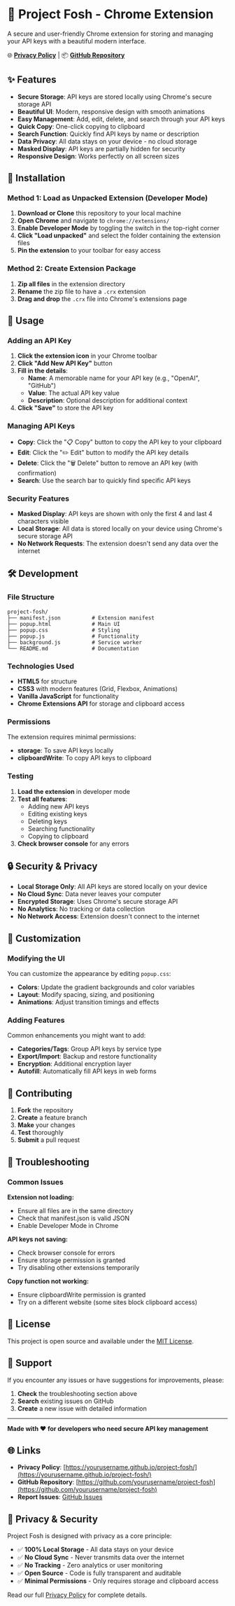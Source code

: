 # 🔐 Project Fosh - Chrome Extension

A secure and user-friendly Chrome extension for storing and managing your API keys with a beautiful modern interface.

🌐 **[Privacy Policy](https://yourusername.github.io/project-fosh/)** | 📦 **[GitHub Repository](https://github.com/yourusername/project-fosh)**

## ✨ Features

- **Secure Storage**: API keys are stored locally using Chrome's secure storage API
- **Beautiful UI**: Modern, responsive design with smooth animations
- **Easy Management**: Add, edit, delete, and search through your API keys
- **Quick Copy**: One-click copying to clipboard
- **Search Function**: Quickly find API keys by name or description
- **Data Privacy**: All data stays on your device - no cloud storage
- **Masked Display**: API keys are partially hidden for security
- **Responsive Design**: Works perfectly on all screen sizes

## 🚀 Installation

### Method 1: Load as Unpacked Extension (Developer Mode)

1. **Download or Clone** this repository to your local machine
2. **Open Chrome** and navigate to `chrome://extensions/`
3. **Enable Developer Mode** by toggling the switch in the top-right corner
4. **Click "Load unpacked"** and select the folder containing the extension files
5. **Pin the extension** to your toolbar for easy access

### Method 2: Create Extension Package

1. **Zip all files** in the extension directory
2. **Rename** the zip file to have a `.crx` extension
3. **Drag and drop** the `.crx` file into Chrome's extensions page

## 🎯 Usage

### Adding an API Key

1. **Click the extension icon** in your Chrome toolbar
2. **Click "Add New API Key"** button
3. **Fill in the details**:
   - **Name**: A memorable name for your API key (e.g., "OpenAI", "GitHub")
   - **Value**: The actual API key value
   - **Description**: Optional description for additional context
4. **Click "Save"** to store the API key

### Managing API Keys

- **Copy**: Click the "📋 Copy" button to copy the API key to your clipboard
- **Edit**: Click the "✏️ Edit" button to modify the API key details
- **Delete**: Click the "🗑️ Delete" button to remove an API key (with confirmation)
- **Search**: Use the search bar to quickly find specific API keys

### Security Features

- **Masked Display**: API keys are shown with only the first 4 and last 4 characters visible
- **Local Storage**: All data is stored locally on your device using Chrome's secure storage API
- **No Network Requests**: The extension doesn't send any data over the internet

## 🛠️ Development

### File Structure

```
project-fosh/
├── manifest.json          # Extension manifest
├── popup.html             # Main UI
├── popup.css              # Styling
├── popup.js               # Functionality
├── background.js          # Service worker
└── README.md              # Documentation
```

### Technologies Used

- **HTML5** for structure
- **CSS3** with modern features (Grid, Flexbox, Animations)
- **Vanilla JavaScript** for functionality
- **Chrome Extensions API** for storage and clipboard access

### Permissions

The extension requires minimal permissions:
- **storage**: To save API keys locally
- **clipboardWrite**: To copy API keys to clipboard

### Testing

1. **Load the extension** in developer mode
2. **Test all features**:
   - Adding new API keys
   - Editing existing keys
   - Deleting keys
   - Searching functionality
   - Copying to clipboard
3. **Check browser console** for any errors

## 🔒 Security & Privacy

- **Local Storage Only**: All API keys are stored locally on your device
- **No Cloud Sync**: Data never leaves your computer
- **Encrypted Storage**: Uses Chrome's secure storage API
- **No Analytics**: No tracking or data collection
- **No Network Access**: Extension doesn't connect to the internet

## 🎨 Customization

### Modifying the UI

You can customize the appearance by editing `popup.css`:
- **Colors**: Update the gradient backgrounds and color variables
- **Layout**: Modify spacing, sizing, and positioning
- **Animations**: Adjust transition timings and effects

### Adding Features

Common enhancements you might want to add:
- **Categories/Tags**: Group API keys by service type
- **Export/Import**: Backup and restore functionality
- **Encryption**: Additional encryption layer
- **Autofill**: Automatically fill API keys in web forms

## 📝 Contributing

1. **Fork** the repository
2. **Create** a feature branch
3. **Make** your changes
4. **Test** thoroughly
5. **Submit** a pull request

## 🐛 Troubleshooting

### Common Issues

**Extension not loading:**
- Ensure all files are in the same directory
- Check that manifest.json is valid JSON
- Enable Developer Mode in Chrome

**API keys not saving:**
- Check browser console for errors
- Ensure storage permission is granted
- Try disabling other extensions temporarily

**Copy function not working:**
- Ensure clipboardWrite permission is granted
- Try on a different website (some sites block clipboard access)

## 📄 License

This project is open source and available under the [MIT License](LICENSE).

## 🤝 Support

If you encounter any issues or have suggestions for improvements, please:
1. **Check** the troubleshooting section above
2. **Search** existing issues on GitHub
3. **Create** a new issue with detailed information

---

**Made with ❤️ for developers who need secure API key management**

## 🌐 Links

- **Privacy Policy**: [https://yourusername.github.io/project-fosh/](https://yourusername.github.io/project-fosh/)
- **GitHub Repository**: [https://github.com/yourusername/project-fosh](https://github.com/yourusername/project-fosh)
- **Report Issues**: [GitHub Issues](https://github.com/yourusername/project-fosh/issues)

## 📄 Privacy & Security

Project Fosh is designed with privacy as a core principle:
- ✅ **100% Local Storage** - All data stays on your device
- ✅ **No Cloud Sync** - Never transmits data over the internet  
- ✅ **No Tracking** - Zero analytics or user monitoring
- ✅ **Open Source** - Code is fully transparent and auditable
- ✅ **Minimal Permissions** - Only requires storage and clipboard access

Read our full [Privacy Policy](https://yourusername.github.io/project-fosh/) for complete details. 